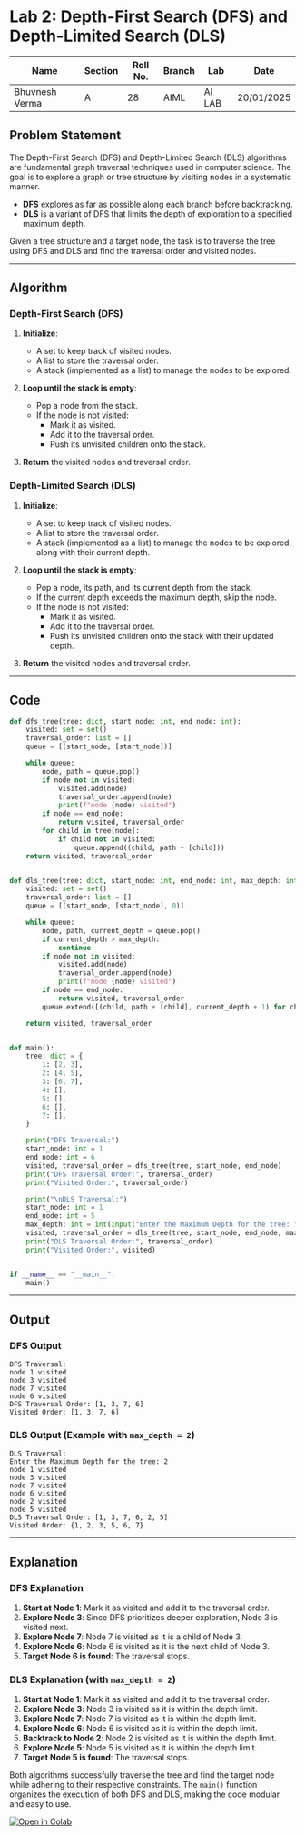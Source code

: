 # Lab 2: Depth-First Search (DFS) and Depth-Limited Search (DLS)

| **Name**       | **Section** | **Roll No.** | **Branch** | **Lab** | **Date**   |
| -------------- | ----------- | ------------ | ---------- | ------- | ---------- |
| Bhuvnesh Verma | A           | 28           | AIML       | AI LAB  | 20/01/2025 |

## Problem Statement

The Depth-First Search (DFS) and Depth-Limited Search (DLS) algorithms are fundamental graph traversal techniques used in computer science. The goal is to explore a graph or tree structure by visiting nodes in a systematic manner.

- **DFS** explores as far as possible along each branch before backtracking.
- **DLS** is a variant of DFS that limits the depth of exploration to a specified maximum depth.

Given a tree structure and a target node, the task is to traverse the tree using DFS and DLS and find the traversal order and visited nodes.

---

## Algorithm

### Depth-First Search (DFS)

1. **Initialize**:

   - A set to keep track of visited nodes.
   - A list to store the traversal order.
   - A stack (implemented as a list) to manage the nodes to be explored.

2. **Loop until the stack is empty**:

   - Pop a node from the stack.
   - If the node is not visited:
     - Mark it as visited.
     - Add it to the traversal order.
     - Push its unvisited children onto the stack.

3. **Return** the visited nodes and traversal order.

### Depth-Limited Search (DLS)

1. **Initialize**:

   - A set to keep track of visited nodes.
   - A list to store the traversal order.
   - A stack (implemented as a list) to manage the nodes to be explored, along with their current depth.

2. **Loop until the stack is empty**:

   - Pop a node, its path, and its current depth from the stack.
   - If the current depth exceeds the maximum depth, skip the node.
   - If the node is not visited:
     - Mark it as visited.
     - Add it to the traversal order.
     - Push its unvisited children onto the stack with their updated depth.

3. **Return** the visited nodes and traversal order.

---

## Code

```python
def dfs_tree(tree: dict, start_node: int, end_node: int):
    visited: set = set()
    traversal_order: list = []
    queue = [(start_node, [start_node])]

    while queue:
        node, path = queue.pop()
        if node not in visited:
            visited.add(node)
            traversal_order.append(node)
            print(f"node {node} visited")
        if node == end_node:
            return visited, traversal_order
        for child in tree[node]:
            if child not in visited:
                queue.append((child, path + [child]))
    return visited, traversal_order


def dls_tree(tree: dict, start_node: int, end_node: int, max_depth: int = 0):
    visited: set = set()
    traversal_order: list = []
    queue = [(start_node, [start_node], 0)]

    while queue:
        node, path, current_depth = queue.pop()
        if current_depth > max_depth:
            continue
        if node not in visited:
            visited.add(node)
            traversal_order.append(node)
            print(f"node {node} visited")
        if node == end_node:
            return visited, traversal_order
        queue.extend([(child, path + [child], current_depth + 1) for child in tree[node] if child not in visited])

    return visited, traversal_order


def main():
    tree: dict = {
        1: [2, 3],
        2: [4, 5],
        3: [6, 7],
        4: [],
        5: [],
        6: [],
        7: [],
    }

    print("DFS Traversal:")
    start_node: int = 1
    end_node: int = 6
    visited, traversal_order = dfs_tree(tree, start_node, end_node)
    print("DFS Traversal Order:", traversal_order)
    print("Visited Order:", traversal_order)

    print("\nDLS Traversal:")
    start_node: int = 1
    end_node: int = 5
    max_depth: int = int(input("Enter the Maximum Depth for the tree: "))
    visited, traversal_order = dls_tree(tree, start_node, end_node, max_depth)
    print("DLS Traversal Order:", traversal_order)
    print("Visited Order:", visited)


if __name__ == "__main__":
    main()
```

---

## Output

### DFS Output

```
DFS Traversal:
node 1 visited
node 3 visited
node 7 visited
node 6 visited
DFS Traversal Order: [1, 3, 7, 6]
Visited Order: [1, 3, 7, 6]
```

### DLS Output (Example with `max_depth = 2`)

```
DLS Traversal:
Enter the Maximum Depth for the tree: 2
node 1 visited
node 3 visited
node 7 visited
node 6 visited
node 2 visited
node 5 visited
DLS Traversal Order: [1, 3, 7, 6, 2, 5]
Visited Order: {1, 2, 3, 5, 6, 7}
```

---

## Explanation

### DFS Explanation

1. **Start at Node 1**: Mark it as visited and add it to the traversal order.
2. **Explore Node 3**: Since DFS prioritizes deeper exploration, Node 3 is visited next.
3. **Explore Node 7**: Node 7 is visited as it is a child of Node 3.
4. **Explore Node 6**: Node 6 is visited as it is the next child of Node 3.
5. **Target Node 6 is found**: The traversal stops.

### DLS Explanation (with `max_depth = 2`)

1. **Start at Node 1**: Mark it as visited and add it to the traversal order.
2. **Explore Node 3**: Node 3 is visited as it is within the depth limit.
3. **Explore Node 7**: Node 7 is visited as it is within the depth limit.
4. **Explore Node 6**: Node 6 is visited as it is within the depth limit.
5. **Backtrack to Node 2**: Node 2 is visited as it is within the depth limit.
6. **Explore Node 5**: Node 5 is visited as it is within the depth limit.
7. **Target Node 5 is found**: The traversal stops.

Both algorithms successfully traverse the tree and find the target node while adhering to their respective constraints. The `main()` function organizes the execution of both DFS and DLS, making the code modular and easy to use.

[![Open in Colab](https://img.shields.io/badge/Open%20in%20Colab-%23000000?style=for-the-badge&logo=googlecolab)](https://colab.research.google.com/github/MasterBhuvnesh/AI-Lab/blob/main/labs/Lab_2.ipynb)
